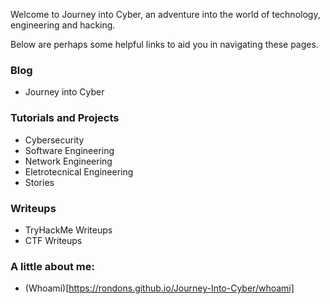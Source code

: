Welcome to Journey into Cyber, an adventure into the world of technology, engineering and hacking.

Below are perhaps some helpful links to aid you in navigating these pages.

### Blog
- Journey into Cyber

### Tutorials and Projects

- Cybersecurity
- Software Engineering
- Network Engineering
- Eletrotecnical Engineering
- Stories

### Writeups

- TryHackMe Writeups
- CTF Writeups



### A little about me:

- (Whoami)[https://rondons.github.io/Journey-Into-Cyber/whoami]
